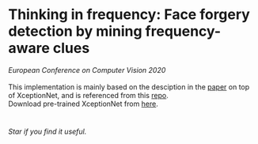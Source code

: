 # Thinking in frequency: Face forgery detection by mining frequency-aware clues
*European Conference on Computer Vision 2020* <br /> 
<br />
This implementation is mainly based on the desciption in the [paper](https://www.ecva.net/papers/eccv_2020/papers_ECCV/papers/123570086.pdf) on top of XceptionNet, and is referenced from this [repo](https://github.com/yyk-wew/F3Net). <br />
Download pre-trained XceptionNet from [here](https://www.kaggle.com/youlinureon/xceptionb5690688pth).
#
*Star if you find it useful.*
